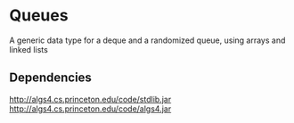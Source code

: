 # Queues
A generic data type for a deque and a randomized queue, using arrays and linked lists

## Dependencies
http://algs4.cs.princeton.edu/code/stdlib.jar<br>
http://algs4.cs.princeton.edu/code/algs4.jar
